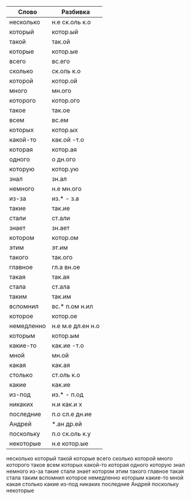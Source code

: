 | Слово | Разбивка |
| --- | --- |
| несколько | н.е ск.оль к.о |
| который | котор.ый |
| такой | так.ой |
| которые | котор.ые |
| всего | вс.его |
| сколько | ск.оль к.о |
| которой | котор.ой |
| много | мн.ого |
| которого | котор.ого |
| такое | так.ое |
| всем | вс.ем |
| которых | котор.ых |
| какой-то | как.ой -т.о |
| которая | котор.ая |
| одного | о дн.ого |
| которую | котор.ую |
| знал | зн.ал |
| немного | н.е мн.ого |
| из-за | из.\* - з.а |
| такие | так.ие |
| стали | ст.али |
| знает | зн.ает |
| котором | котор.ом |
| этим | эт.им |
| такого | так.ого |
| главное | гл.а вн.ое |
| такая | так.ая |
| стала | ст.ала |
| таким | так.им |
| вспомнил | вс.\* п.ом н.ил |
| которое | котор.ое |
| немедленно | н.е м.е дл.ен н.о |
| которым | котор.ым |
| какие-то | как.ие -т.о |
| мной | мн.ой |
| какая | как.ая |
| столько | ст.оль к.о |
| какие | как.ие |
| из-под | из.\* - п.од |
| никаких | н.и как.и х |
| последние | п.о сл.е дн.ие |
| Андрей | \*.ан др.ей |
| поскольку | п.о ск.оль к.у |
| некоторые | н.е котор.ые |


несколько который такой которые всего сколько которой много которого такое всем которых какой-то которая одного которую знал немного из-за такие стали знает котором этим такого главное такая стала таким вспомнил которое немедленно которым какие-то мной какая столько какие из-под никаких последние Андрей поскольку некоторые